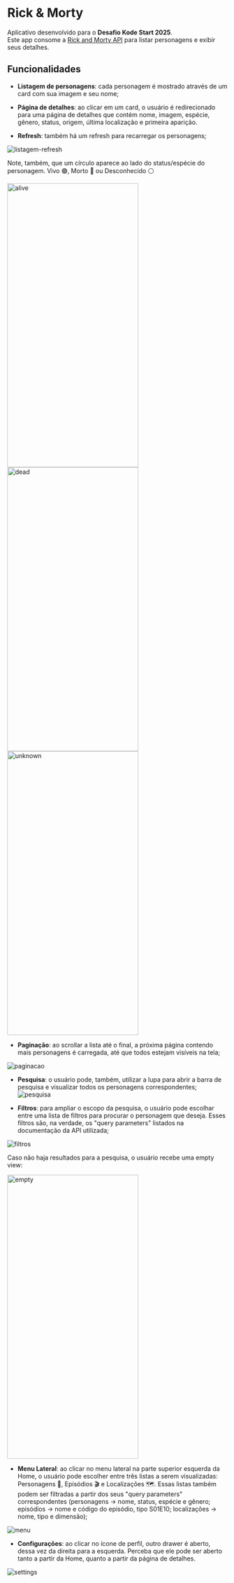 
# Rick & Morty

Aplicativo desenvolvido para o **Desafio Kode Start 2025**.  
Este app consome a [Rick and Morty API](https://rickandmortyapi.com/) para listar personagens e exibir seus detalhes.

## Funcionalidades

- **Listagem de personagens**: cada personagem é mostrado através de um card com sua imagem e seu nome;

- **Página de detalhes**: ao clicar em um card, o usuário é redirecionado para uma página de detalhes que contém
  nome, imagem, espécie, gênero, status, origem, última localização e primeira aparição.

- **Refresh**: também há um refresh para recarregar os personagens;

![listagem-refresh](https://github.com/user-attachments/assets/b73c5064-7513-47f4-8e7d-186458f43b89)

Note, também, que um círculo aparece
  ao lado do status/espécie do personagem. Vivo 🟢, Morto 🔴 ou Desconhecido ⚪️
  
<img width="300" height="648" alt="alive" src="https://github.com/user-attachments/assets/dfe87acc-c690-42e1-9315-b13cdc833c43" />
<img width="300" height="648" alt="dead" src="https://github.com/user-attachments/assets/9633a6be-488c-4221-b51c-71e25aa11500" />
<img width="300" height="648" alt="unknown" src="https://github.com/user-attachments/assets/af015fbe-6487-4178-9194-7a2894b955e0" />


- **Paginação**: ao scrollar a lista até o final, a próxima página contendo mais personagens é carregada, até que todos estejam visíveis na tela;

![paginacao](https://github.com/user-attachments/assets/2f491f48-e9cf-41ee-95f4-c13695259ac7)


- **Pesquisa**: o usuário pode, também, utilizar a lupa para abrir a barra de pesquisa e visualizar todos os personagens correspondentes;
![pesquisa](https://github.com/user-attachments/assets/c57b3345-dc77-4b8d-8fe7-c6efb940e678)


- **Filtros**: para ampliar o escopo da pesquisa, o usuário pode escolhar entre uma lista de filtros para procurar o personagem que deseja. Esses filtros são, na verdade,
  os "query parameters" listados na documentação da API utilizada;

![filtros](https://github.com/user-attachments/assets/86d8ec20-5e45-41e7-8592-ef2284cf3d9e)


Caso não haja resultados para a pesquisa, o usuário recebe uma empty view:

<img width="300" height="648" alt="empty" src="https://github.com/user-attachments/assets/7e8f6294-09da-4faa-be6f-f739e67ba58d" />

- **Menu Lateral**: ao clicar no menu lateral na parte superior esquerda da Home, o usuário pode escolher entre três listas a serem visualizadas:
  Personagens 🙋, Episódios 🎬 e Localizações 🗺️. Essas listas também podem ser filtradas a partir dos seus "query parameters" correspondentes (personagens -> nome, status,
  espécie e gênero; episódios -> nome e código do episódio, tipo S01E10; localizações -> nome, tipo e dimensão);

![menu](https://github.com/user-attachments/assets/b6b90c62-9a7a-4ad0-8c51-9e91089ab9d7)

- **Configurações**: ao clicar no ícone de perfil, outro drawer é aberto, dessa vez da direita para a esquerda. Perceba que ele pode ser aberto tanto a partir da Home, quanto
  a partir da página de detalhes.

![settings](https://github.com/user-attachments/assets/c0f8db31-0129-4f31-a8ca-a76dce14798d)






 
